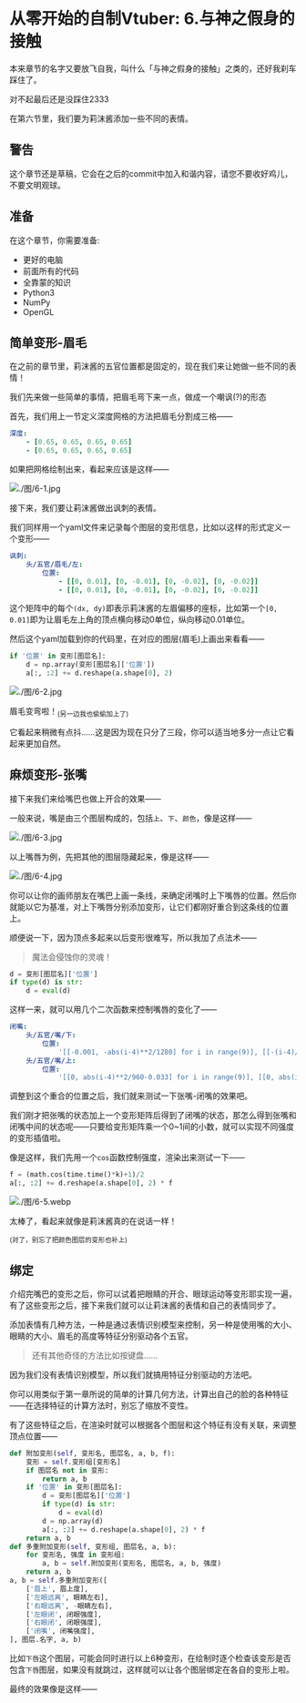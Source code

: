 # 从零开始的自制Vtuber: 6.与神之假身的接触

本来章节的名字又要放飞自我，叫什么「与神之假身的接触」之类的，还好我刹车踩住了。

对不起最后还是没踩住2333

在第六节里，我们要为莉沫酱添加一些不同的表情。


## 警告

这个章节还是草稿，它会在之后的commit中加入和谐内容，请您不要收好鸡儿，不要文明观球。


## 准备

在这个章节，你需要准备: 

+ 更好的电脑
+ 前面所有的代码
+ 全靠蒙的知识
+ Python3
+ NumPy
+ OpenGL


## 简单变形-眉毛

在之前的章节里，莉沫酱的五官位置都是固定的，现在我们来让她做一些不同的表情！

我们先来做一些简单的事情，把眉毛弯下来一点，做成一个嘲讽(?)的形态

首先，我们用上一节定义深度网格的方法把眉毛分割成三格——

```yaml
深度:
    - [0.65, 0.65, 0.65, 0.65]
    - [0.65, 0.65, 0.65, 0.65]
```

如果把网格绘制出来，看起来应该是这样——

![./图/6-1.jpg](./图/6-1.jpg)

接下来，我们要让莉沫酱做出讽刺的表情。

我们同样用一个yaml文件来记录每个图层的变形信息，比如以这样的形式定义一个变形——

```yaml
讽刺: 
    头/五官/眉毛/左:
        位置:
            - [[0, 0.01], [0, -0.01], [0, -0.02], [0, -0.02]]
            - [[0, 0.01], [0, -0.01], [0, -0.02], [0, -0.02]]
```

这个矩阵中的每个`(dx, dy)`即表示莉沫酱的左眉偏移的座标，比如第一个`[0, 0.01]`即为让眉毛左上角的顶点横向移动0单位，纵向移动0.01单位。

然后这个yaml加载到你的代码里，在对应的图层(眉毛)上画出来看看——

```python
if '位置' in 变形[图层名]:
    d = np.array(变形[图层名]['位置'])
    a[:, :2] += d.reshape(a.shape[0], 2)
```

![./图/6-2.jpg](./图/6-2.jpg)

眉毛变弯啦！<sub>(另一边我也偷偷加上了)</sub>

它看起来稍微有点抖……这是因为现在只分了三段，你可以适当地多分一点让它看起来更加自然。


## 麻烦变形-张嘴

接下来我们来给嘴巴也做上开合的效果——

一般来说，嘴是由三个图层构成的，包括`上`、`下`、`颜色`，像是这样——

![./图/6-3.jpg](./图/6-3.jpg)

以上嘴唇为例，先把其他的图层隐藏起来，像是这样——

![./图/6-4.jpg](./图/6-4.jpg)

你可以让你的画师朋友在嘴巴上画一条线，来确定闭嘴时上下嘴唇的位置。然后你就能以它为基准，对上下嘴唇分别添加变形，让它们都刚好重合到这条线的位置上。

顺便说一下，因为顶点多起来以后变形很难写，所以我加了点法术——

> 魔法会侵蚀你的灵魂！

```python
d = 变形[图层名]['位置']
if type(d) is str:
    d = eval(d)
```

这样一来，就可以用几个二次函数来控制嘴唇的变化了——

```yaml
闭嘴: 
    头/五官/嘴/下: 
        位置:
            '[[-0.001, -abs(i-4)**2/1280] for i in range(9)], [[-(i-4)/100, -abs(i-4)**2/1280 + 0.02] for i in range(9)]'
    头/五官/嘴/上: 
        位置:
            '[[0, abs(i-4)**2/960-0.033] for i in range(9)], [[0, abs(i-4)**2/960-0.027] for i in range(9)]'
```

调整到这个重合的位置之后，我们就来测试一下张嘴-闭嘴的效果吧。

我们刚才把张嘴的状态加上一个变形矩阵后得到了闭嘴的状态，那怎么得到张嘴和闭嘴中间的状态呢——只要给变形矩阵乘一个0~1间的小数，就可以实现不同强度的变形插值啦。

像是这样，我们先用一个`cos`函数控制强度，渲染出来测试一下——

```python
f = (math.cos(time.time()*k)+1)/2
a[:, :2] += d.reshape(a.shape[0], 2) * f
```

![./图/6-5.webp](./图/6-5.webp)

太棒了，看起来就像是莉沫酱真的在说话一样！

<sub>(对了，别忘了把颜色图层的变形也补上)</sub>


## 绑定

介绍完嘴巴的变形之后，你可以试着把眼睛的开合、眼球运动等变形耶实现一遍，有了这些变形之后，接下来我们就可以让莉沫酱的表情和自己的表情同步了。

添加表情有几种方法，一种是通过表情识别模型来控制，另一种是使用嘴的大小、眼睛的大小、眉毛的高度等特征分别驱动各个五官。

> 还有其他奇怪的方法比如按键盘……

因为我们没有表情识别模型，所以我们就搞用特征分别驱动的方法吧。

你可以用类似于第一章所说的简单的计算几何方法，计算出自己的脸的各种特征——在选择特征的计算方法时，别忘了缩放不变性。

有了这些特征之后，在渲染时就可以根据各个图层和这个特征有没有关联，来调整顶点位置——

```python
def 附加变形(self, 变形名, 图层名, a, b, f):
    变形 = self.变形组[变形名]
    if 图层名 not in 变形:
        return a, b
    if '位置' in 变形[图层名]:
        d = 变形[图层名]['位置']
        if type(d) is str:
            d = eval(d)
        d = np.array(d)
        a[:, :2] += d.reshape(a.shape[0], 2) * f
    return a, b
def 多重附加变形(self, 变形组, 图层名, a, b):
    for 变形名, 强度 in 变形组:
        a, b = self.附加变形(变形名, 图层名, a, b, 强度)
    return a, b
a, b = self.多重附加变形([
    ['眉上', 眉上度],
    ['左眼远离', 眼睛左右],
    ['右眼远离', -眼睛左右],
    ['左眼闭', 闭眼强度],
    ['右眼闭', 闭眼强度],
    ['闭嘴', 闭嘴强度],
], 图层.名字, a, b)
```

比如`下唇`这个图层，可能会同时进行以上6种变形，在绘制时逐个检查该变形是否包含`下唇`图层，如果没有就跳过，这样就可以让各个图层绑定在各自的变形上啦。

最终的效果像是这样——









